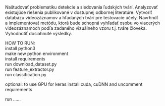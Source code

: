 Naštudovať problematiku detekcie a sledovania ľudských tvárí. Analyzovať existujúce riešenia publikované v dostupnej odbornej literatúre. Vytvoriť databázu videozáznamov a hľadaných tvárí pre testovacie účely. Navrhnúť a implementovať metódu, ktorá bude schopná vyhľadať osobu vo viacerých videozáznamoch podľa zadaného vizuálneho vzoru t.j. tváre človeka. Vyhodnotiť dosiahnuté výsledky.

HOW TO RUN:  
install python3  
make new python environment  
install requirements  
run download_dataset.py  
run feature_extractor.py  
run classification.py  

optional:
to use GPU for keras install cuda, cuDNN and uncomment requirements
  
run ......

